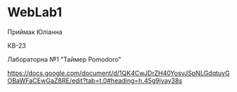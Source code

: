 # WebLab1

Приймак Юліанна

КВ-23

Лабораторна №1 "Таймер Pomodoro"

https://docs.google.com/document/d/1QK4CwJDrZH40YosvJSpNLGdqtuyGOBaWFaCEwGaZ8RE/edit?tab=t.0#heading=h.45g9jyay38s
